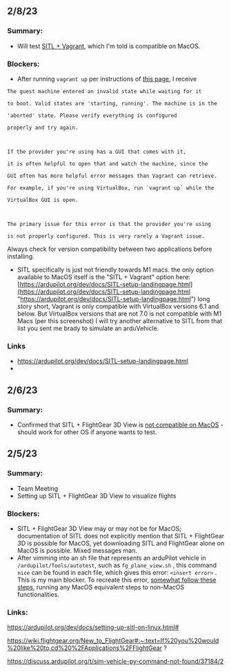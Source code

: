 
## 2/8/23
### Summary:
* Will test [SITL + Vagrant](https://ardupilot.org/dev/docs/SITL-setup-landingpage.html), which I'm told is compatible on MacOS.

### Blockers:
* After running `vagrant up` per instructions of [this page](https://ardupilot.org/dev/docs/setting-up-sitl-using-vagrant.html), I receive 
```
The guest machine entered an invalid state while waiting for it

to boot. Valid states are 'starting, running'. The machine is in the

'aborted' state. Please verify everything is configured

properly and try again.

  

If the provider you're using has a GUI that comes with it,

it is often helpful to open that and watch the machine, since the

GUI often has more helpful error messages than Vagrant can retrieve.

For example, if you're using VirtualBox, run `vagrant up` while the

VirtualBox GUI is open.

  

The primary issue for this error is that the provider you're using

is not properly configured. This is very rarely a Vagrant issue.
```

Always check for version compatibility between two applications before installing.

* SITL specifically is just not friendly towards M1 macs. the only option available to MacOS itself is the "SITL + Vagrant" option here: [https://ardupilot.org/dev/docs/SITL-setup-landingpage.html](https://ardupilot.org/dev/docs/SITL-setup-landingpage.html "https://ardupilot.org/dev/docs/SITL-setup-landingpage.html") long story short, Vagrant is only compatible with VirtualBox versions 6.1 and below. But VirtualBox versions that are not 7.0 is not compatible with M1 Macs (per this screenshot) I will try another alternative to SITL from that list you sent me brady to simulate an arduVehicle.


### Links
* https://ardupilot.org/dev/docs/SITL-setup-landingpage.html
* 


## 2/6/23
### Summary:
* Confirmed that SITL + FlightGear 3D View is [not compatible on MacOS](https://discuss.ardupilot.org/t/tutorial-for-running-sitl-simulator-on-macos-with-vagrant-xquartz/38383) - should work for other OS if anyone wants to test.







## 2/5/23

### Summary:
* Team Meeting
* Setting up SITL + FlightGear 3D View to visualize flights

### Blockers: 
* SITL + FlightGear 3D View may or may not be for MacOS; documentation of SITL does not explicitly mention that SITL + FlightGear 3D is possible for MacOS, yet downloading SITL and FlightGear alone on MacOS is possible. Mixed messages man.
* After vimming into an sh file that represents an arduPilot vehicle in `/ardupilot/Tools/autotest`,  such as  `fg_plane_view.sh` , this command `nice` can be found in each file, which gives this error: `<insert error>` . This is my main blocker. To recreate this error, [somewhat follow these steps](https://ardupilot.org/dev/docs/setting-up-sitl-on-linux.html#), running any MacOS equivalent steps to non-MacOS functionalities.

### Links:
https://ardupilot.org/dev/docs/setting-up-sitl-on-linux.html#

https://wiki.flightgear.org/New_to_FlightGear#:~:text=If%20you%20would%20like%20to,cd%20%2FApplications%2FFlightGear ?

https://discuss.ardupilot.org/t/sim-vehicle-py-command-not-found/37184/2